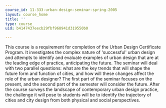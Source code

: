 ```yaml
---
course_id: 11-333-urban-design-seminar-spring-2005
layout: course_home
title: ''
type: course
uid: b4147437eecb29fbf968941d319550b0

---
```

This course is a requirement for completion of the Urban Design Certificate Program. It investigates the complex nature of 'successful' urban design and attempts to identify and evaluate examples of urban design that are at the leading edge of practice, anticipating the future. The seminar will deal with two parallel questions: what are the key trends that will shape the future form and function of cities, and how will these changes affect the role of the urban designer? The first part of the seminar focuses on the present, and the second part of the semester will consider the future. After the course surveys the landscape of contemporary urban design practice, the challenge it will pose to students will be to identify the trajectory of cities and city design from both physical and social perspectives.
